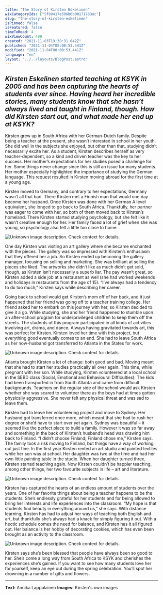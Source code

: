 ```yaml
---
title: "The Story of Kirsten Eskelinen"
wixCategoryIds: ["5f80417e596b6b00171783ac"]
slug: "the-story-of-kirsten-eskelinen"
isPinned: false
isFeatured: false
timeToRead: 4
wixViewCount: 489
created: "2021-11-03T19:38:31.042Z"
published: "2021-11-04T08:00:53.441Z"
modified: "2021-11-04T08:00:53.441Z"
language: "en"
layout: "../../layouts/BlogPost.astro"
---
```


*Kirsten Eskelinen started teaching at KSYK in 2005 and has been capturing the hearts of students ever since. Having heard her incredible stories, many students know that she hasn’t always lived and taught in Finland, though. How did Kirsten start out, and what made her end up at KSYK?*
---

Kirsten grew up in South Africa with her German-Dutch family. Despite being a teacher at the present, she wasn’t interested in school in her youth. She did well in the subjects she enjoyed, but other than that, studying didn’t necessarily excite her. As a student, Kirsten describes herself as very teacher-dependent, so a kind and driven teacher was the key to her success. Her mother’s expectations for her studies posed a challenge for her. Some things never change since this is still an issue for many students. Her mother especially highlighted the importance of studying the German language. This request resulted in Kirsten moving abroad for the first time at a young age.

Kirsten moved to Germany, and contrary to her expectations, Germany wasn’t all that bad. There Kirsten met a Finnish man that would one day become her husband. Once Kirsten was done with her German A level equivalent, she longed to go back to South Africa. Thankfully, her partner was eager to come with her, so both of them moved back to Kirsten’s homeland. There Kirsten started studying psychology, but she felt like it wasn’t creative enough for her. Her family faced a lot of grief when she was young, so psychology also felt a little too close to home.&nbsp;

![Unknown image description. Check context for details.](https://static.wixstatic.com/media/abd5f5_18c42c1141a44249b97e67143806f55b~mv2.png) <!-- Original name: kuva 1.png -->

One day Kirsten was visiting an art gallery where she became enchanted with the pieces. The gallery was so impressed with Kirsten’s enthusiasm that they offered her a job. So Kirsten ended up becoming the gallery manager, focusing on selling and marketing. She was brilliant at selling the pieces she liked. The artworks she didn’t like as much didn’t get sold, though, as Kirsten isn’t necessarily a superb liar. The pay wasn’t great, so Kirsten added a side job at a restaurant as well (she had worked weekends and holidays in restaurants from the age of 15). “I’ve always had a tendency to do too much,” Kirsten says while describing her career.&nbsp;

Going back to school would get Kirsten’s mom off of her back, and it just happened that her friend was going off to a teacher training college. Her friend asked her to embark on this journey with her, so Kirsten decided to give it a go. While studying, she and her friend happened to stumble upon an after-school program for underprivileged children to keep them off the streets. The students of this program participated in all kinds of activities involving art, drama, and dance. Always having gravitated towards art, this was perfect for Kirsten. Kirsten loved her time with this project, but everything good eventually comes to an end. She had to leave South Africa as her now-husband got transferred to Atlanta in the States for work.

![Unknown image description. Check context for details.](https://static.wixstatic.com/media/abd5f5_dee7fa922aa14bec8ad5c9b17ce3ffc8~mv2.jpg) <!-- Original name: kuva 2.jpg -->

Atlanta brought Kirsten a lot of change: both good and bad. Moving meant that she had to start her studies practically all over again. This time, while pregnant with her son. While studying, Kirsten volunteered at a local school in the SEBD class (Social, Emotional and Behavioural Difficulties). The kids had been transported in from South Atlanta and came from difficult backgrounds. Teachers on the regular side of the school would ask Kirsten whether she was scared to volunteer there as the boys had at times gotten physically aggressive. She never felt any physical threat and was sad to leave them.

Kirsten had to leave her volunteering project and move to Sydney. Her husband got transferred once more, which meant that she had to rush her degree or she’d have to start over yet again. Sydney was beautiful – it seemed like the perfect place to build a family. However it was so far away and something in the back of Kirsten’s husband’s head was drawing him back to Finland. “I didn’t choose Finland; Finland chose me,” Kirsten says. The family took a risk moving to Finland, but things have a way of working out just fine. In the first year Kirsten rented an art studio and painted textiles while her son was at school. Her daughter was two at the time and had her own little painting table in the studio. When her daughter turned three, Kirsten started teaching again. Now Kirsten couldn’t be happier teaching, among other things, her two favourite subjects in life – art and literature.

![Unknown image description. Check context for details.](https://static.wixstatic.com/media/abd5f5_f9155e26119045ea98afaa30608eb427~mv2.png) <!-- Original name: kuva 3.png -->

Kirsten has captured the hearts of an endless amount of students over the years. One of her favorite things about being a teacher happens to be the students. She’s endlessly grateful for her students and for being allowed to bring her interests and life experiences into the classroom. “My hope is that students find beauty in everything around us,” she says. With distance learning, Kirsten has had to adjust her ways of teaching both English and art, but thankfully she’s always had a knack for simply figuring it out. With a hectic schedule comes the need for balance, and Kirsten has it all figured out. Her balance is her hobby of decorating cookies, which has even been brought as an activity to the classroom.&nbsp;

![Unknown image description. Check context for details.](https://static.wixstatic.com/media/abd5f5_6017e959482843d2ad852aac8bdd4225~mv2.png) <!-- Original name: kuva 4.png -->

Kirsten says she’s been blessed that people have always been so good to her. She’s come a long way from South Africa to KSYK and cherishes the experiences she’s gained. If you want to see how many students love her for yourself, keep an eye out during the spring celebration. You’ll spot her drowning in a number of gifts and flowers.

---

**Text:** Annika Lappalainen
**Images:** Kirsten's own images


